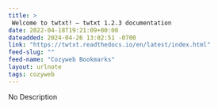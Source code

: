```yaml
---
title: > 
 Welcome to twtxt! — twtxt 1.2.3 documentation
date: 2022-04-18T19:21:09+00:00
dateadded: 2024-04-26 13:02:51 -0700
link: "https://twtxt.readthedocs.io/en/latest/index.html"
feed-slug: ""
feed-name: "Cozyweb Bookmarks"
layout: urlnote
tags: cozyweb
--- 
```

No Description
 <!-- end excerpt --> 
